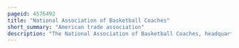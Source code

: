 ```yaml
---
pageid: 4576492
title: "National Association of Basketball Coaches"
short_summary: "American trade association"
description: "The National Association of Basketball Coaches, headquartered in Kansas City, Missouri, is an american Organization of Men's College Basketball Coaches. It was founded in 1927 by Phog Allen, head Men's Basketball Coach at the University of Kansas."
---
```

